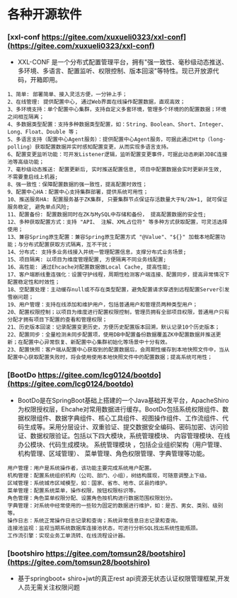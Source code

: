 # 各种开源软件

### [xxl-conf https://gitee.com/xuxueli0323/xxl-conf](https://gitee.com/xuxueli0323/xxl-conf)
* XXL-CONF 是一个分布式配置管理平台，拥有"强一致性、毫秒级动态推送、多环境、多语言、配置监听、权限控制、版本回滚"等特性。现已开放源代码，开箱即用。
```
1、简单: 部署简单、接入灵活方便，一分钟上手；
2、在线管理: 提供配置中心, 通过Web界面在线操作配置数据，直观高效；
3、多环境支持：单个配置中心集群，支持自定义多套环境，管理多个环境的的配置数据；环境之间相互隔离；
4、多数据类型配置：支持多种数据类型配置，如：String、Boolean、Short、Integer、Long、Float、Double 等；
5、多语言支持（配置中心Agent服务）：提供配置中心Agent服务，可据此通过Http（long-polling）获取配置数据并实时感知配置变更，从而实现多语言支持。
6、配置变更监听功能：可开发Listener逻辑，监听配置变更事件，可据此动态刷新JDBC连接池等高级功能；
7、毫秒级动态推送: 配置更新后, 实时推送配置信息, 项目中配置数据会实时更新并生效, 不需要重启线上机器;
8、强一致性：保障配置数据的强一致性，提高配置时效性；
9、配置中心HA：配置中心支持集群部署，提供系统可用性；
10、推送服务HA: 配置服务基于ZK集群, 只要集群节点保证存活数量大于N/2N+1, 就可保证服务稳定, 避免单点风险;
11、配置备份: 配置数据同时在ZK与MySQL中存储和备份， 提高配置数据的安全性;
12、多种获取配置方式：支持 "API、 注解、XML占位符" 等多种方式获取配置，可灵活选择使用；
13、兼容Spring原生配置：兼容Spring原生配置方式 "@Value"、"${}" 加载本地配置功能；与分布式配置获取方式隔离，互不干扰；
14、分布式: 支持多业务线接入并统一管理配置信息，支撑分布式业务场景;
15、项目隔离: 以项目为维度管理配置, 方便隔离不同业务线配置;
16、高性能: 通过Ehcache对配置数据做Local Cache, 提高性能;
17、客户端断线重连强化：设置守护线程，周期性检测客户端连接、配置同步，提高异常情况下配置稳定性和时效性；
18、空配置处理：主动缓存null或不存在类型配置，避免配置请求穿透到远程配置Server引发雪崩问题；
19、用户管理：支持在线添加和维护用户，包括普通用户和管理员两种类型用户；
20、配置权限控制；以项目为维度进行配置权限控制，管理员拥有全部项目权限，普通用户只有分配才拥有项目下配置的查看和管理权限；
21、历史版本回滚：记录配置变更历史，方便历史配置版本回溯，默认记录10个历史版本；
22、配置同步：全量检测未同步配置项，使用DB中配置备份数据覆盖ZK中配置数据并推送更新；在配置中心异常恢复、新配置中心集群初始化等场景中十分有效。
23、配置快照：客户端从配置中心获取到的配置数据后，会周期性缓存到本地快照文件中，当从配置中心获取配置失败时，将会使用使用本地快照文件中的配置数据；提高系统可用性；
```

### [BootDo https://gitee.com/lcg0124/bootdo](https://gitee.com/lcg0124/bootdo)
* BootDo是在SpringBoot基础上搭建的一个Java基础开发平台，ApacheShiro为权限授权层，Ehcahe对常用数据进行缓存。BootDo包括系统权限组件、数据权限组件、数据字典组件、核心工具组件、视图操作组件、工作流组件、代码生成等。采用分层设计、双重验证、提交数据安全编码、密码加密、访问验证、数据权限验证。包括以下四大模块，系统管理模块、 内容管理模块、在线办公模块、代码生成模块。 系统管理模块 ，包括企业组织架构（用户管理、机构管理、区域管理）、 菜单管理、角色权限管理、字典管理等功能。
```
用户管理：用户是系统操作者，该功能主要完成系统用户配置。
机构管理：配置系统组织机构（公司、部门、小组），树结构展现，可随意调整上下级。
区域管理：系统城市区域模型，如：国家、省市、地市、区县的维护。
菜单管理：配置系统菜单，操作权限，按钮权限标识等。
角色管理：角色菜单权限分配、设置角色按机构进行数据范围权限划分。
字典管理：对系统中经常使用的一些较为固定的数据进行维护，如：是否、男女、类别、级别等。
操作日志：系统正常操作日志记录和查询；系统异常信息日志记录和查询。
连接池监视：监视当期系统数据库连接池状态，可进行分析SQL找出系统性能瓶颈。
工作流引擎：实现业务工单流转、在线流程设计器。
```

### [bootshiro https://gitee.com/tomsun28/bootshiro](https://gitee.com/tomsun28/bootshiro)
* 基于springboot+ shiro+jwt的真正rest api资源无状态认证权限管理框架,开发人员无需关注权限问题
```
```

### []()
```
```

### []()
```
```

### []()
```
```

### []()
```
```

### []()
```
```

### []()
```
```

### []()
```
```

### []()
```
```

### []()
```
```

### []()
```
```

### []()
```
```

### []()
```
```

### []()
```
```

### []()
```
```

### []()
```
```

### []()
```
```

### []()
```
```

### []()
```
```

### []()
```
```

### []()
```
```

### []()
```
```

### []()
```
```

### []()
```
```

### []()
```
```

### []()
```
```

### []()
```
```

### []()
```
```

### []()
```
```

### []()
```
```

### []()
```
```

### []()
```
```

### []()
```
```

### []()
```
```

### []()
```
```

### []()
```
```

### []()
```
```

### []()
```
```

### []()
```
```

### []()
```
```

### []()
```
```

### []()
```
```

### []()
```
```

### []()
```
```

### []()
```
```

### []()
```
```

### []()
```
```

### []()
```
```

### []()
```
```

### []()
```
```

### []()
```
```

### []()
```
```

### []()
```
```

### []()
```
```

### []()
```
```

### []()
```
```

### []()
```
```

### []()
```
```

### []()
```
```

### []()
```
```

### []()
```
```

### []()
```
```

### []()
```
```

### []()
```
```

### []()
```
```

### []()
```
```

### []()
```
```

### []()
```
```

### []()
```
```

### []()
```
```

### []()
```
```

### []()
```
```

### []()
```
```

### []()
```
```

### []()
```
```

### []()
```
```

### []()
```
```

